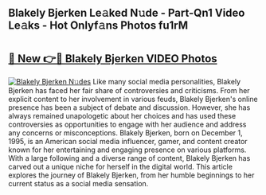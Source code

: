 ## Blakely Bjerken Le𝚊ked N𝚞de - Part-Qn1 Video Le𝚊ks - Hot Onlyf𝚊ns Photos fu1rM

# <h2><a href="http://ab33562.deff.icu/?id=Blakely+Bjerken">🔗 New 👉🔴 Blakely Bjerken VIDEO Photos</a></h2>

[![Blakely Bjerken N𝚞des](https://i.imgur.com/rIISA9y.gif)](http://ab33562.deff.icu/?id=Blakely+Bjerken)
Like many social media personalities, Blakely Bjerken has faced her fair share of controversies and criticisms. From her explicit content to her involvement in various feuds, Blakely Bjerken's online presence has been a subject of debate and discussion. However, she has always remained unapologetic about her choices and has used these controversies as opportunities to engage with her audience and address any concerns or misconceptions. Blakely Bjerken, born on December 1, 1995, is an American social media influencer, gamer, and content creator known for her entertaining and engaging presence on various platforms. With a large following and a diverse range of content, Blakely Bjerken has carved out a unique niche for herself in the digital world. This article explores the journey of Blakely Bjerken, from her humble beginnings to her current status as a social media sensation.
